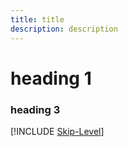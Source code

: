 ```yaml
---
title: title
description: description
---
```


# heading 1
### heading 3
[!INCLUDE [Skip-Level](./includes/skip-level.md)]
